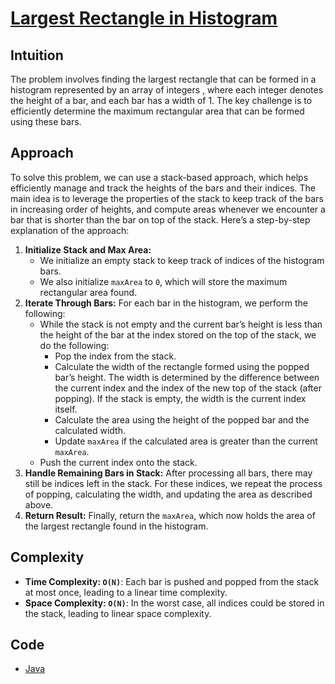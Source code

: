 # [Largest Rectangle in Histogram](https://leetcode.com/problems/largest-rectangle-in-histogram/description/)

## Intuition

The problem involves finding the largest rectangle that can be formed in a histogram represented by an array of integers
, where each integer denotes the height of a bar, and each bar has a width of 1. The key challenge is to efficiently
determine the maximum rectangular area that can be formed using these bars.

## Approach

To solve this problem, we can use a stack-based approach, which helps efficiently manage and track the heights of the
bars and their indices. The main idea is to leverage the properties of the stack to keep track of the bars in increasing
order of heights, and compute areas whenever we encounter a bar that is shorter than the bar on top of the stack. Here’s
a step-by-step explanation of the approach:

1. **Initialize Stack and Max Area:**
    - We initialize an empty stack to keep track of indices of the histogram bars.
    - We also initialize `maxArea` to `0`, which will store the maximum rectangular area found.
2. **Iterate Through Bars:** For each bar in the histogram, we perform the following:
    - While the stack is not empty and the current bar’s height is less than the height of the bar at the index stored
      on the top of the stack, we do the following:
        - Pop the index from the stack.
        - Calculate the width of the rectangle formed using the popped bar’s height. The width is determined by the
          difference between the current index and the index of the new top of the stack (after popping). If the stack
          is
          empty, the width is the current index itself.
        - Calculate the area using the height of the popped bar and the calculated width.
        - Update `maxArea` if the calculated area is greater than the current `maxArea`.
    - Push the current index onto the stack.
3. **Handle Remaining Bars in Stack:** After processing all bars, there may still be indices left in the stack. For
   these indices, we repeat the process of popping, calculating the width, and updating the area as described above.
4. **Return Result:** Finally, return the `maxArea`, which now holds the area of the largest rectangle found in the
   histogram.

## Complexity

- **Time Complexity: `O(N)`**: Each bar is pushed and popped from the stack at most once, leading to a linear time
  complexity.
- **Space Complexity: `O(N)`**: In the worst case, all indices could be stored in the stack, leading to linear space
  complexity.

## Code

- [Java](../src/main/java/io/dksifoua/leetcode/largestrectangleinhistogram/Solution.java)